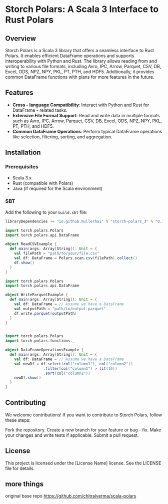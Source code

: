 # Storch Polars: A Scala 3 Interface to Rust Polars

## Overview
Storch Polars is a Scala 3 library that offers a seamless interface to Rust Polars. It enables efficient DataFrame operations and supports interoperability with Python and Rust. The library allows reading from and writing to various file formats, including Avro, IPC, Arrow, Parquet, CSV, DB, Excel, ODS, NPZ, NPY, PKL, PT, PTH, and HDF5. Additionally, it provides common DataFrame functions with plans for more features in the future.

## Features
- **Cross - language Compatibility**: Interact with Python and Rust for DataFrame - related tasks.
- **Extensive File Format Support**: Read and write data in multiple formats such as Avro, IPC, Arrow, Parquet, CSV, DB, Excel, ODS, NPZ, NPY, PKL, PT, PTH, and HDF5.
- **Common DataFrame Operations**: Perform typical DataFrame operations like selection, filtering, sorting, and aggregation.

## Installation
### Prerequisites
- Scala 3.x
- Rust (compatible with Polars)
- Java (if required for the Scala environment)

### SBT
Add the following to your `build.sbt` file:
```scala
libraryDependencies += "io.github.mullerhai" % "storch-polars_3" % "0.1.2"

```

```scala 3
import torch.polars.Polars
import torch.polars.api.DataFrame

object ReadCSVExample {
  def main(args: Array[String]): Unit = {
    val filePath = "path/to/your/file.csv"
    val df: DataFrame = Polars.scan.csv(filePath).collect()
    df.show()
  }
}

```

```scala 3
import torch.polars.Polars
import torch.polars.api.DataFrame

object WriteParquetExample {
  def main(args: Array[String]): Unit = {
    val df: DataFrame = // Assume we have a DataFrame
    val outputPath = "path/to/output.parquet"
    df.write.parquet(outputPath)
  }
}

```


```scala 3

import torch.polars.Polars
import torch.polars.functions._

object DataFrameOperationsExample {
  def main(args: Array[String]): Unit = {
    val df: DataFrame = // Assume we have a DataFrame
    val newDf = df.select(col("column1"), col("column2"))
                 .filter(col("column1") > lit(10))
                 .sort(col("column2"))
    newDf.show()
  }
}
```

## Contributing
We welcome contributions! If you want to contribute to Storch Polars, follow these steps:

Fork the repository.
Create a new branch for your feature or bug - fix.
Make your changes and write tests if applicable.
Submit a pull request.

## License
This project is licensed under the [License Name] license. See the LICENSE file for details.


## more things
original base repo https://github.com/chitralverma/scala-polars